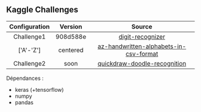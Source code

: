 ## Kaggle Challenges ##


| Configuration | Version  | Source  |
| :-----------: |:--------:| :-----: |
| Challenge1    | 908d588e | [digit-recognizer](https://www.kaggle.com/c/digit-recognizer) |
| ['A'-'Z']     | centered | [az-handwritten-alphabets-in-csv-format](https://www.kaggle.com/sachinpatel21/az-handwritten-alphabets-in-csv-format) |
| Challenge2    |   soon   | [quickdraw-doodle-recognition](https://www.kaggle.com/c/quickdraw-doodle-recognition) |


Dépendances :
* keras (+tensorflow)
* numpy
* pandas

